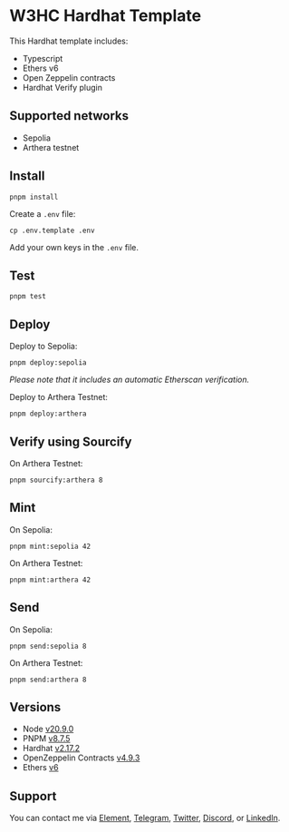 # W3HC Hardhat Template

This Hardhat template includes:

-   Typescript
-   Ethers v6
-   Open Zeppelin contracts
-   Hardhat Verify plugin

## Supported networks

-   Sepolia
-   Arthera testnet

## Install

```
pnpm install
```

Create a `.env` file:

```
cp .env.template .env
```

Add your own keys in the `.env` file.

## Test

```
pnpm test
```

## Deploy

Deploy to Sepolia:

```
pnpm deploy:sepolia
```

_Please note that it includes an automatic Etherscan verification._

Deploy to Arthera Testnet:

```
pnpm deploy:arthera
```

## Verify using Sourcify

On Arthera Testnet:

```
pnpm sourcify:arthera 8
```

## Mint

On Sepolia:

```
pnpm mint:sepolia 42
```

On Arthera Testnet:

```
pnpm mint:arthera 42
```

## Send

On Sepolia:

```
pnpm send:sepolia 8
```

On Arthera Testnet:

```
pnpm send:arthera 8
```

## Versions

-   Node [v20.9.0](https://nodejs.org/uk/blog/release/v20.9.0/)
-   PNPM [v8.7.5](https://pnpm.io/pnpm-vs-npm)
-   Hardhat [v2.17.2](https://github.com/NomicFoundation/hardhat/releases/tag/hardhat%402.17.2)
-   OpenZeppelin Contracts [v4.9.3](https://github.com/OpenZeppelin/openzeppelin-contracts/releases/tag/v4.9.3)
-   Ethers [v6](https://docs.ethers.org/v6/)

## Support

You can contact me via [Element](https://matrix.to/#/@julienbrg:matrix.org), [Telegram](https://t.me/julienbrg), [Twitter](https://twitter.com/julienbrg), [Discord](https://discordapp.com/users/julienbrg), or [LinkedIn](https://www.linkedin.com/in/julienberanger/).
